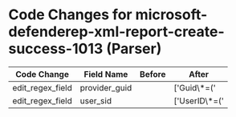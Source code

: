 # Code Changes for microsoft-defenderep-xml-report-create-success-1013 (Parser)

| Code Change | Field Name | Before | After |
|-------------|------------|--------|-------|
| edit_regex_field | provider_guid |  | ['Guid\\*=(\'|")\{({provider_guid}[^}\']+)'] |
| edit_regex_field | user_sid |  | ['UserID\\*=(\'|")({user_sid}[^\'"]+)(\'|")'] |